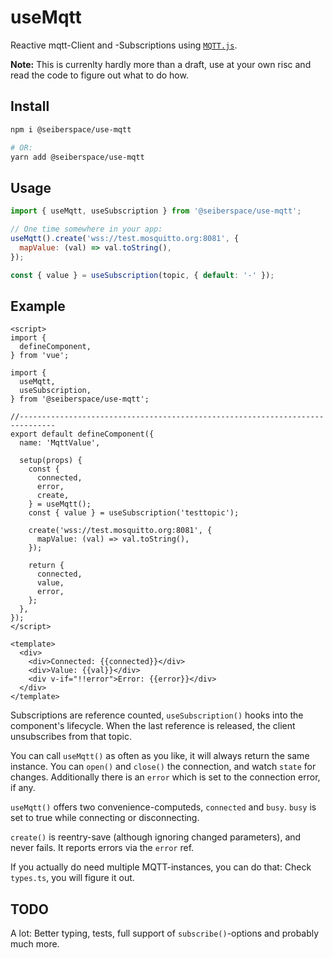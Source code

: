# useMqtt

Reactive mqtt-Client and -Subscriptions using [`MQTT.js`](https://github.com/mqttjs/MQTT.js/).

**Note:** This is currenlty hardly more than a draft, use at your own risc and read the code to figure out what to do how.

## Install

```bash
npm i @seiberspace/use-mqtt

# OR:
yarn add @seiberspace/use-mqtt
```

## Usage

```js
import { useMqtt, useSubscription } from '@seiberspace/use-mqtt';

// One time somewhere in your app:
useMqtt().create('wss://test.mosquitto.org:8081', {
  mapValue: (val) => val.toString(),
});

const { value } = useSubscription(topic, { default: '-' });
```

## Example

```vue
<script>
import {
  defineComponent,
} from 'vue';

import {
  useMqtt,
  useSubscription,
} from '@seiberspace/use-mqtt';

//------------------------------------------------------------------------------
export default defineComponent({
  name: 'MqttValue',

  setup(props) {
    const {
      connected,
      error,
      create,
    } = useMqtt();
    const { value } = useSubscription('testtopic');

    create('wss://test.mosquitto.org:8081', {
      mapValue: (val) => val.toString(),
    });

    return {
      connected,
      value,
      error,
    };
  },
});
</script>

<template>
  <div>
    <div>Connected: {{connected}}</div>
    <div>Value: {{val}}</div>
    <div v-if="!!error">Error: {{error}}</div>
  </div>
</template>
```

Subscriptions are reference counted, `useSubscription()` hooks into the component's
lifecycle. When the last reference is released, the client unsubscribes from
that topic.

You can call `useMqtt()` as often as you like, it will always return the same
instance. You can `open()` and `close()` the connection, and watch `state` for
changes. Additionally there is an `error` which is set to the connection error, if any.

`useMqtt()` offers two convenience-computeds, `connected` and `busy`. `busy` is
set to true while connecting or disconnecting.

`create()` is reentry-save (although ignoring changed parameters), and never fails.
It reports errors via the `error` ref.

If you actually do need multiple MQTT-instances, you can do that: Check `types.ts`,
you will figure it out.

## TODO

A lot: Better typing, tests, full support of `subscribe()`-options and probably much more.
